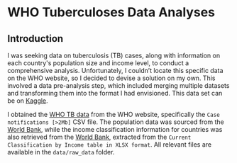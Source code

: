 # WHO Tuberculoses Data Analyses
## Introduction
I was seeking data on tuberculosis (TB) cases, along with information on each country's population size and income level, to conduct a comprehensive analysis. Unfortunately, I couldn’t locate this specific data on the WHO website, so I decided to devise a solution on my own. This involved a data pre-analysis step, which included merging multiple datasets and transforming them into the format I had envisioned. This data set can be on [Kaggle](https://www.kaggle.com/datasets/laimalukoeviit/global-tb-cases-population-and-income-data).

I obtained the [WHO TB data](https://www.who.int/teams/global-programme-on-tuberculosis-and-lung-health/data) from the WHO website, specifically the `Case notifications [>2Mb]` CSV file. The population data was sourced from the [World Bank](https://data.worldbank.org/indicator/SP.POP.TOTL), while the income classification information for countries was also retrieved from the [World Bank](https://datahelpdesk.worldbank.org/knowledgebase/articles/906519-world-bank-country-and-lending-groups), extracted from the `Current Classification by Income table in XLSX format`. All relevant files are available in the `data/raw_data` folder.
